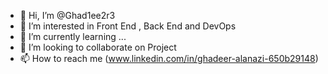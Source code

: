 - 👋 Hi, I’m @Ghad1ee2r3
- 👀 I’m interested in Front End , Back End and DevOps
- 🌱 I’m currently learning ...
- 💞️ I’m looking to collaborate on Project 
- 📫 How to reach me (www.linkedin.com/in/ghadeer-alanazi-650b29148)

<!---
Ghad1ee2r3/Ghad1ee2r3 is a ✨ special ✨ repository because its `README.md` (this file) appears on your GitHub profile.
You can click the Preview link to take a look at your changes.
--->
